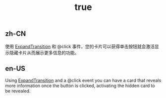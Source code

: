 ﻿---
order: 2
title:
  zh-CN: 卡片显示
  en-US: Card Reveal
---

## zh-CN

使用 [ExpandTransition](/api/Transition) 和 @click 事件，您的卡片可以获得单击按钮就会激活显示隐藏卡片从而展示更多信息的功能。

## en-US

Using [ExpandTransition](/api/Transition) and a @click event you can have a card that reveals more information once the button is clicked, activating the hidden card to be revealed.
